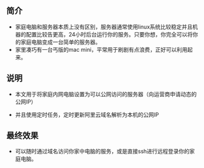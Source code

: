 ## 简介

- 家庭电脑和服务器本质上没有区别，服务器通常使用linux系统比较稳定并且机器的配置比较告更高，24小时后台运行你的服务。只要你想，你完全可以将你的家庭电脑变成一台简单的服务器。
- 家里凑巧有一台丐版的mac mini，平常用于刷剧有点浪费，正好可以利用起来。


## 说明

- 本文用于将家庭内网电脑设置为可以公网访问的服务器（向运营商申请动态的公网IP）

- 并且使用定时任务，定时更新阿里云域名解析为本机的公网IP

## 最终效果

- 可以随时通过域名访问你家中电脑的服务，或是直接ssh进行远程登录你的家庭电脑。



  